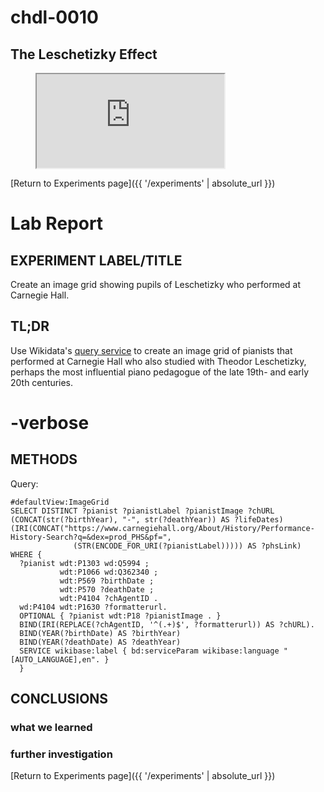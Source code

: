 # chdl-0010

## The Leschetizky Effect

<figure class="map_container">
  <iframe 
  src="https://query.wikidata.org/embed.html#%23defaultView%3AImageGrid%0ASELECT%20DISTINCT%20%3Fpianist%20%3FpianistLabel%20%3FpianistImage%20%3FchURL%20%28CONCAT%28str%28%3FbirthYear%29%2C%20%22-%22%2C%20str%28%3FdeathYear%29%29%20AS%20%3FlifeDates%29%0A%28IRI%28CONCAT%28%22https%3A%2F%2Fwww.carnegiehall.org%2FAbout%2FHistory%2FPerformance-History-Search%3Fq%3D%26dex%3Dprod_PHS%26pf%3D%22%2C%20%0A%20%20%20%20%20%20%20%20%20%20%20%20%20%20%28STR%28ENCODE_FOR_URI%28%3FpianistLabel%29%29%29%29%29%20AS%20%3FphsLink%29%0AWHERE%20%7B%0A%20%20%3Fpianist%20wdt%3AP1303%20wd%3AQ5994%20%3B%0A%20%20%20%20%20%20%20%20%20%20%20wdt%3AP1066%20wd%3AQ362340%20%3B%0A%20%20%20%20%20%20%20%20%20%20%20wdt%3AP569%20%3FbirthDate%20%3B%0A%20%20%20%20%20%20%20%20%20%20%20wdt%3AP570%20%3FdeathDate%20%3B%0A%20%20%20%20%20%20%20%20%20%20%20wdt%3AP4104%20%3FchAgentID%20.%0A%20%20wd%3AP4104%20wdt%3AP1630%20%3Fformatterurl.%0A%20%20OPTIONAL%20%7B%20%3Fpianist%20wdt%3AP18%20%3FpianistImage%20.%20%7D%0A%20%20BIND%28IRI%28REPLACE%28%3FchAgentID%2C%20%27%5E%28.%2B%29%24%27%2C%20%3Fformatterurl%29%29%20AS%20%3FchURL%29.%0A%20%20BIND%28YEAR%28%3FbirthDate%29%20AS%20%3FbirthYear%29%0A%20%20BIND%28YEAR%28%3FdeathDate%29%20AS%20%3FdeathYear%29%0A%20%20SERVICE%20wikibase%3Alabel%20%7B%20bd%3AserviceParam%20wikibase%3Alanguage%20%22%5BAUTO_LANGUAGE%5D%2Cen%22.%20%7D%0A%20%20%7D" referrerpolicy="origin" sandbox="allow-scripts allow-same-origin allow-popups" >
  </iframe>
</figure>

[Return to Experiments page]({{ '/experiments' | absolute_url }})

# Lab Report

## EXPERIMENT LABEL/TITLE
Create an image grid showing pupils of Leschetizky who performed at Carnegie Hall.


## TL;DR
Use Wikidata's [query service](https://query.wikidata.org/) to create an image grid of pianists that performed at Carnegie Hall who also studied with Theodor Leschetizky, perhaps the most influential piano pedagogue of the late 19th- and early 20th centuries. 


# -verbose

## METHODS
Query:

```
#defaultView:ImageGrid
SELECT DISTINCT ?pianist ?pianistLabel ?pianistImage ?chURL (CONCAT(str(?birthYear), "-", str(?deathYear)) AS ?lifeDates)
(IRI(CONCAT("https://www.carnegiehall.org/About/History/Performance-History-Search?q=&dex=prod_PHS&pf=", 
              (STR(ENCODE_FOR_URI(?pianistLabel))))) AS ?phsLink)
WHERE {
  ?pianist wdt:P1303 wd:Q5994 ;
           wdt:P1066 wd:Q362340 ;
           wdt:P569 ?birthDate ;
           wdt:P570 ?deathDate ;
           wdt:P4104 ?chAgentID .
  wd:P4104 wdt:P1630 ?formatterurl.
  OPTIONAL { ?pianist wdt:P18 ?pianistImage . }
  BIND(IRI(REPLACE(?chAgentID, '^(.+)$', ?formatterurl)) AS ?chURL).
  BIND(YEAR(?birthDate) AS ?birthYear)
  BIND(YEAR(?deathDate) AS ?deathYear)
  SERVICE wikibase:label { bd:serviceParam wikibase:language "[AUTO_LANGUAGE],en". }
  }
  ```
  

## CONCLUSIONS
### what we learned

### further investigation 


[Return to Experiments page]({{ '/experiments' | absolute_url }})
